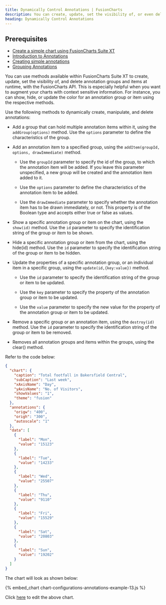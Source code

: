 ```yaml
---
title: Dynamically Control Annotations | FusionCharts
description: You can create, update, set the visibility of, or even delete a single annotation or a group of them at runtime with methods through FusionCharts API.
heading: Dynamically Control Annotations
---
```


## Prerequisites

- [Create a simple chart using FusionCharts Suite XT](/getting-started/plain-javascript/your-first-chart-using-plain-javascript)
- [Introduction to Annotations](/chart-guide/chart-configurations/annotations/introduction-to-annotations)
- [Creating simple annotations](/chart-guide/chart-configurations/annotations/creating-annotations/create-annotations)
- [Grouping Annotations](/chart-guide/chart-configurations/annotations/grouping-annotations)

You can use methods available within FusionCharts Suite XT to create, update, set the visibility of, and delete annotation groups and items at runtime, with the FusionCharts API. This is especially helpful when you want to augment your charts with context sensitive information. For instance, you can show, hide, or update the color for an annotation group or item using the respective methods.

Use the following methods to dynamically create, manipulate, and delete annotations:

- Add a group that can hold multiple annotation items within it, using the `addGroup(options)` method. Use the `options` parameter to define the characteristics of the group.

- Add an annotation item to a specified group, using the `addItem(groupId, options, drawImmediate)` method.

  - Use the `groupId` parameter to specify the id of the group, to which the annotation item will be added. If you leave this parameter unspecified, a new group will be created and the annotation item added to it.

  - Use the `options` parameter to define the characteristics of the annotation item to be added.

  - Use the `drawImmediate` parameter to specify whether the annotation item has to be drawn immediately, or not. This property is of the Boolean type and accepts either true or false as values.

- Show a specific annotation group or item on the chart, using the `show(id)` method. Use the `id` parameter to specify the identification string of the group or item to be shown.

- Hide a specific annotation group or item from the chart, using the hide(id) method. Use the `id` parameter to specify the identification string of the group or item to be hidden.

- Update the properties of a specific annotation group, or an individual item in a specific group, using the `update(id,{key:value})` method.

  - Use the `id` parameter to specify the identification string of the group or item to be updated.

  - Use the `key` parameter to specify the property of the annotation group or item to be updated.

  - Use the `value` parameter to specify the new value for the property of the annotation group or item to be updated.

- Remove a specific group or an annotation item, using the `destroy(id)` method. Use the `id` parameter to specify the identification string of the group or item to be removed.

- Removes all annotation groups and items within the groups, using the clear() method.

Refer to the code below:

```json
{
  "chart": {
    "caption": "Total footfall in Bakersfield Central",
    "subCaption": "Last week",
    "xAxisName": "Day",
    "yAxisName": "No. of Visitors",
    "showValues": "1",
    "theme": "fusion"
  },
  "annotations": {
    "origw": "400",
    "origh": "300",
    "autoscale": "1"
  },
  "data": [
    {
      "label": "Mon",
      "value": "15123"
    },
    {
      "label": "Tue",
      "value": "14233"
    },
    {
      "label": "Wed",
      "value": "25507"
    },
    {
      "label": "Thu",
      "value": "9110"
    },
    {
      "label": "Fri",
      "value": "15529"
    },
    {
      "label": "Sat",
      "value": "20803"
    },
    {
      "label": "Sun",
      "value": "19202"
    }
  ]
}
```

The chart will look as shown below:

{% embed_chart chart-configurations-annotations-example-13.js %}

Click [here](http://jsfiddle.net/fusioncharts/a39kuoj5/) to edit the above chart.
